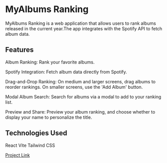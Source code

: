 # MyAlbums Ranking

MyAlbums Ranking is a web application that allows users to rank albums released in the current year.The app integrates with the Spotify API to fetch album data.

## Features

Album Ranking: Rank your favorite albums.

Spotify Integration: Fetch album data directly from Spotify.

Drag-and-Drop Ranking: On medium and larger screens, drag albums to reorder rankings. On smaller screens, use the 'Add Album' button.

Modal Album Search: Search for albums via a modal to add to your ranking list.

Preview and Share: Preview your album ranking, and choose whether to display your name to personalize the title.

## Technologies Used

React
Vite
Tailwind CSS

[Project Link](https://myalbumsranking.vercel.app/)
